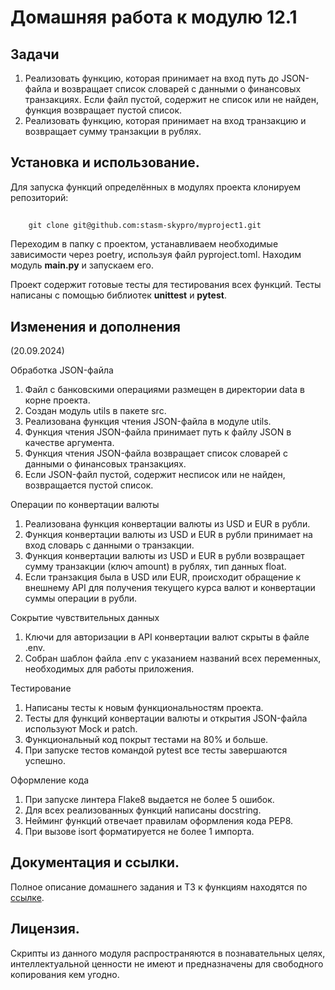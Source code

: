# Домашняя работа к модулю 12.1
## Задачи
1. Реализовать функцию, которая принимает на вход путь до JSON-файла и возвращает список словарей с данными о финансовых 
транзакциях. Если файл пустой, содержит не список или не найден, функция возвращает пустой список. 
2. Реализовать функцию, которая принимает на вход транзакцию и возвращает сумму транзакции в рублях. 

## Установка и использование.
Для запуска функций определённых в модулях проекта клонируем репозиторий:
##
        git clone git@github.com:stasm-skypro/myproject1.git

Переходим в папку с проектом, устанавливаем необходимые зависимости через poetry, используя файл pyproject.toml.
Находим модуль **main.py** и запускаем его.

Проект содержит готовые тесты для тестирования всех функций.
Тесты написаны с помощью библиотек **unittest** и **pytest**.

## Изменения и дополнения
(20.09.2024)

Обработка JSON-файла
1. Файл с банковскими операциями размещен в директории data в корне проекта.
2. Создан модуль utils в пакете src.
3. Реализована функция чтения JSON-файла в модуле utils.
4. Функция чтения JSON-файла принимает путь к файлу JSON в качестве аргумента.
5. Функция чтения JSON-файла возвращает список словарей с данными о финансовых транзакциях.
6. Если JSON-файл пустой, содержит несписок или не найден, возвращается пустой список.

Операции по конвертации валюты
1. Реализована функция конвертации валюты из USD и EUR в рубли.
2. Функция конвертации валюты из USD и EUR в рубли принимает на вход словарь с данными о транзакции.
3. Функция конвертации валюты из USD и EUR в рубли возвращает сумму транзакции (ключ amount) в рублях, тип данных float.
4. Если транзакция была в USD или EUR, происходит обращение к внешнему API для получения текущего курса валют и конвертации суммы операции в рубли.

Сокрытие чувствительных данных
1. Ключи для авторизации в API конвертации валют скрыты в файле .env.
2. Собран шаблон файла .env с указанием названий всех переменных, необходимых для работы приложения.

Тестирование
1. Написаны тесты к новым функциональностям проекта.
2. Тесты для функций конвертации валюты и открытия JSON-файла используют Mock и patch.
3. Функциональный код покрыт тестами на 80% и больше.
4. При запуске тестов командой pytest все тесты завершаются успешно.

Оформление кода
1. При запуске линтера Flake8 выдается не более 5 ошибок.
2. Для всех реализованных функций написаны docstring.
3. Нейминг функций отвечает правилам оформления кода PEP8.
4. При вызове isort форматируется не более 1 импорта.

## Документация и ссылки.
Полное описание домашнего задания и ТЗ к функциям находятся по [ссылке](https://my.sky.pro/student-cabinet/stream-lesson/135685/homework-requirements).

## Лицензия.
Скрипты из данного модуля распространяются в познавательных целях, интеллектуальной ценности не имеют и предназначены для свободного копирования кем угодно.
